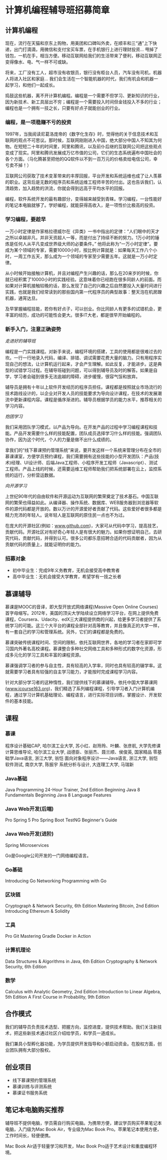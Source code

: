 # 计算机编程辅导班招募简章

## 计算机编程

现在，流行在天猫和京东上购物，用美团和口碑叫外卖，在顺丰和三“通”上下快递，出门打滴滴，用微信和支付宝买车票，在手机银行上进行理财投资... 甩掉了钱包，一机在手，相当方便。移动互联网给我们的生活带来了便利，移动互联网正变得像水、电、气一样不可或缺。

将来，工厂没有工人，超市没有收银员，银行没有柜台人员，汽车没有司机，机器人将进入社区和家庭... 我们会生活在一个智能机器的时代，我们有机会和机器一起学习，和他们一起成长。

捣鼓这些机器，离不开计算机编程。编程是一个需要不但学习、更新知识的行业，因为新技术、新工具层出不穷；编程是一个需要投入时间但金钱投入不多的行业；编程也是一个拥有一技之长，只要有好点子就能创业的行业。

### 编程，是一项稳赚不亏的投资

1997年，当我阅读尼葛洛庞帝的《数字化生存》时，觉得他的关于信息技术和互联网的观点不可思议。那时候，互联网刚刚进入中国，绝大部分中国人不知其为何物。在短短二十年的时间里，阿里和腾讯，以及前仆后继的互联网公司把这些观点变成了现实。阿里和腾讯发展成万亿市值的公司，它们的生态系统遍布中国社会的各个方面。（马化腾甚至把他的QQ软件以不到一百万元的价格卖给电信公司，幸亏卖不掉！）

互联网公司获取了技术变革带来的丰厚回报，平台开发和系统运维也成了让人羡慕的职业。这背后是无数的程序员和系统运维工程师辛苦的付出。这也告诉我们，认清趋势，加入趋势的洪流，你就会得到远高于平均水平的回报。

编程，软件系统开发的最有趣部分，变得越来越受到青睐。学习编程，一台性能好的笔记本电脑就够了。学好编程，就能获得高收入，是一项性价比极高的投资。

### 学习编程，要趁早

一万小时定律是作家格拉德威尔在《异类》一书中指出的定律：“人们眼中的天才之所以卓越非凡，并非天资超人一等，而是付出了持续不断的努力。1万小时的锤炼是任何人从平凡变成世界级大师的必要条件。” 他将此称为“一万小时定律”。要成为某个领域的专家，需要10000小时，按比例计算就是：如果每天工作八个小时，一周工作五天，那么成为一个领域的专家至少需要五年。这就是一万小时定律。

从小时候开始接触计算机，并且对编程产生兴趣的话，那么在20来岁的时候，你就已经积累了10000小时的实践经验。这意味着你已经跑在很多同龄人的前面。而如果对计算机接触较晚的话，那么发现了自己的兴趣之后自然要投入大量时间进行实践，也就是我们经常读到的那些国内第一代程序员的典型故事：整天泡在机房蹭机器，通宵达旦。

及早掌握编程技能，若你有好点子，可以创业。你比同龄人有更多的试错机会，更丰富的经历，成功的可能性会更大。很多IT大老，都是很早开始编程的。

### 新手入门，注意正确姿势

*走进好的辅导班*

编程是一门实践课程。对新手来说，编程环境的搭建，工具的使用都是很难过去的坎。一行一行地录入代码，编译、排错、调试需要花费大量的脑力。只有用程序实现自己的想法，让计算机运行起来，才会产生理解。如此反复，才能进步。这是典型的试错学习过程。在辅导班碰到问题，可以得到辅导员及时的解答。如果是自学，学习者会碰到很多无法逾越的障碍，进步缓慢，很容气馁和放弃。

辅导员是拥有十年以上软件开发经历的程序员担任。课程都是按照就业市场流行的技术路线设计的，以企业对开发人员的技能要求为导向设计课程，在技术的发展潮流中更新课程内容。课程是循序渐进的。辅导员根据学员的能力水平，推荐相关的学习内容。

*抱团学习*

我们采用团队学习模式，以产品为导向。在开发产品的过程中学习编程课程和技能。产品开发需要什么样的技能配置，团队成员选择学习什么样的技能。强调团队协作，因为这个时代，个人的力量是做不出什么成绩的。

拿我们的“线下慕课预约管理系统”来说，要开发这样一个系统来管理分布在全市的慕课课室，方便学员预约课程，我们需要拥有这些技能的小型开发团队：产品(技术)经理、UI设计师、后端Java工程师、小程序开发工程师（Javascript）、测试工程师。产品上线的时候，还需要运维工程师帮助我们把系统部署在云上，监控系统的运行，分析营运数据。

*向开源学习*

上世纪90年代的自由软件和开源运动为互联网的繁荣奠定了技术基石。中国互联网的繁荣也得益如此。从编译器、操作系统、数据库、WEB服务器到浏览器等软件的源代码都是开放的。数以万计的开源爱好者贡献了代码。这些爱好者很多都是精力充沛的年轻人。说年轻人是互联网的原住民一点也不为过。

在庞大的开源社区(例如：www.github.com)，大家可从代码中学习，提高技艺，贡献代码。开源社区对有好奇心年轻人是有很大的魅力。如果你想证明自己，去研究代码，贡献代码，并得到认可。很多公司都乐意招聘合适的代码贡献者，因为从贡献代码的质量上，就能证明你的能力。

### 招募对象

* 初中毕业生：完成9年义务教育，无机会接受高中教育者
* 高中毕业生：无机会接受大学教育，希望学有一技之长者

## 慕课辅导

慕课是MOOC的音译，即大型开放式网络课程(Massive Open Online Courses)首字母缩写。2012年，美国的顶尖大学陆续设立网络学习平台，在网上提供免费课程，Coursera、Udacity、edX三大课程提供商的兴起，给更多学习者提供了系统学习的可能。这三个大平台的课程全部针对高等教育，并且像真正的大学一样，有一套自己的学习和管理系统。另外，它们的课程都是免费的。

慕课突破传统课程时间、空间的限制，依托互联网世界，各地的学习者在家即可学习国内外著名高校课程。慕课整合多种社交网络工具和多种形式的数字化资源，形成多元化的学习工具和丰富的课程资源。

慕课强调学习者的参与自主性，具有较高的入学率，同时也具有较高的辍学率。这就需要学习者具有较强的自主学习能力，才能按时完成课程学习内容。

针对大部分学习者的这种惰性，我们提供线下的慕课辅导。依托中国大学慕课网(www.icourse163.org)，我们精选了系列编程课程，引导学习者入门计算机编程，通过学习计算机基础理论、编程语言，进行实际项目训练，掌握设计、开发软件的基本技能。

## 课程

### 慕课
程序设计基础CAP,           哈尔滨工业大学, 苏小红、赵玲玲、叶麟、张彦航,   大学先修课
计算思维导论,              哈尔滨工业大学, 战德臣、张丽杰、聂兰顺、侯俊英, 国家精品
零基础学Java语言,          浙江大学,      翁恺
面向对象程序设计——Java语言, 浙江大学,      翁恺
软件测试,                 南京大学,      陈振宇
系统分析与设计,            大连理工大学,   马瑞新

### Java基础
Java Programming 24-Hour Trainer, 2nd Edition
Beginning Java 8 Fundamentals
Beginning Java 8 Language Features
### Java Web开发(后端)
Pro Spring 5
Pro Spring Boot
TestNG Beginner's Guide
### Java Web开发(进阶)
Spring Microservices

Go是Google公司开发的一门网络编程语言。

### Go基础
Introducing Go
Networking Programming with Go
### 区块链
Cryptograph & Network Security, 6th Edition
Mastering Bitcoin, 2nd Edition
Introducing Ethereum & Solidity

### 工具
Pro Git
Mastering Gradle
Docker in Action

### 计算机理论
Data Structures & Algorithms in Java, 6th Edition
Cryptography & Network Security, 6th Edition

### 数学
Calculus with Analytic Geometry, 2nd Edition
Introduction to Linear Algebra, 5th Edition
A First Course in Probability, 9th Edition

## 合作模式

我们的辅导员负责技术选型、把握方向，监控进度，提供技术帮助。我们关注新技术，把这些新技术通过社区介绍给学员，和学员一道成长。

我们兼具小型孵化器功能，为学员提供开发指导和小额启动资金。在股权方面，创业团队拥有大部分股权。

## 创业项目

* 线下慕课预约管理系统
* 慕课训练与评测系统
* 慕课证书服务系统

## 笔记本电脑购买推荐
辅导班不提供电脑，学员需自行购买电脑。为携带方便，建议学员购买苹果笔记本电脑，入门级为Mac Book Air，专业级为Mac Book Pro。苹果笔记本使用方便，工作时间长，轻便便携。

Mac Book Air适于轻量学习和开发，Mac Book Pro适于艺术设计和重度编程环境。

